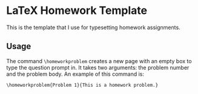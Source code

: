 # LaTeX Homework Template

This is the template that I use for typesetting homework assignments.

## Usage

The command `\homeworkproblem` creates a new page with an empty box to type the question prompt in. It takes two arguments: the problem number and the problem body. An example of this command is:

    \homeworkproblem{Problem 1}{This is a homework problem.}